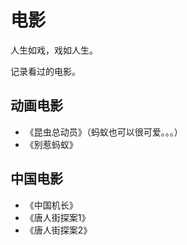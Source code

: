 # 电影
人生如戏，戏如人生。

记录看过的电影。

## 动画电影
* 《昆虫总动员》（蚂蚁也可以很可爱。。。） 
* 《别惹蚂蚁》 


## 中国电影
* 《中国机长》
* 《唐人街探案1》
* 《唐人街探案2》

